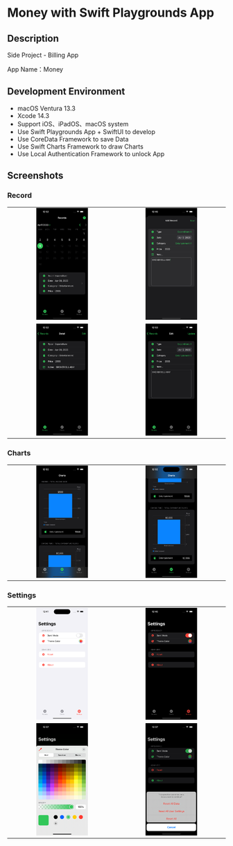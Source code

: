 # Money with Swift Playgrounds App

## Description

Side Project - Billing App

App Name：Money

## Development Environment

- macOS Ventura 13.3
- Xcode 14.3
- Support iOS、iPadOS、macOS system
- Use Swift Playgrounds App + SwiftUI to develop
- Use CoreData Framework to save Data
- Use Swift Charts Framework to draw Charts
- Use Local Authentication Framework to unlock App

## Screenshots

### Record

|     |     |
|:---:|:---:|
|<img src="./Screenshots/RecordsView.png" alt="RecordsView" width="50%" height="50%" title="RecordsView">|<img src="./Screenshots/Add New Record.png" alt="Add New Record" width="50%" height="50%" title="Add New Record">|
|<img src="./Screenshots/Detail Record.png" alt="Detail Record" width="50%" height="50%" title="Detail Record">|<img src="./Screenshots/Edit Record.png" alt="Edit Record" width="50%" height="50%" title="Edit Record">|

### Charts

|     |     |
|:---:|:---:|
|<img src="./Screenshots/Income ChartsView.png" alt="Income ChartsView" width="50%" height="50%" title="Income ChartsView">|<img src="./Screenshots/Expenditure ChartsView.png" alt="Expenditure ChartsView" width="50%" height="50%" title="Expenditure ChartsView">|

### Settings

|     |     |
|:---:|:---:|
|<img src="./Screenshots/SettingsView LightMode.png" alt="SettingsView LightMode" width="50%" height="50%" title="SettingsView LightMode">|<img src="./Screenshots/SettingsView DarkMode.png" alt="SettingsView DarkMode" width="50%" height="50%" title="SettingsView DarkMode">|
|<img src="./Screenshots/SettingsView ColorPicker.png" alt="SettingsView ColorPicker" width="50%" height="50%" title="SettingsView ColorPicker">|<img src="./Screenshots/SettingsView Reset.png" alt="SettingsView Reset" width="50%" height="50%" title="SettingsView Reset">|
